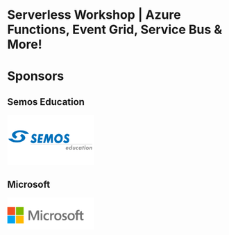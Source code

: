 # Serverless Workshop | Azure Functions, Event Grid, Service Bus &amp; More!

# Sponsors
## Semos Education
<img src="/.img/semos-logo.png" alt="semos" width="200"/>  

## Microsoft
<img src="/.img/microsoft-logo.png" alt="microsoft" width="200"/>
